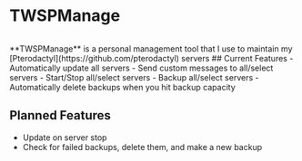 # TWSPManage
<p align="center">
<img src="https://i.imgur.com/pPCrH4a.png" alt "TWSPManage">
</p>
**TWSPManage** is a personal management tool that I use to maintain my [Pterodactyl](https://github.com/pterodactyl) servers
## Current Features
- Automatically update all servers
- Send custom messages to all/select servers
- Start/Stop all/select servers
- Backup all/select servers
- Automatically delete backups when you hit backup capacity

## Planned Features
- Update on server stop
- Check for failed backups, delete them, and make a new backup
